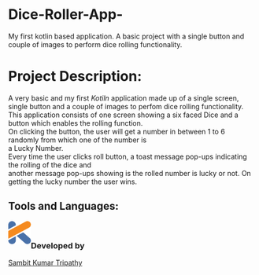# Dice-Roller-App-
My first kotlin based application. A basic project with a single button and couple of images to perform dice rolling functionality.
# Project Description:
  A very basic and my first *Kotiln* application made up of a single screen, single button and a couple of images to perfom dice rolling functionality.<br>
  This application consists of one screen showing a six faced Dice and a button which enables the rolling function.<br>
  On clicking the button, the user will get a number in between 1 to 6 randomly from which one of the number is<br>
  a Lucky Number.<br>
  Every time the user clicks roll button, a toast message pop-ups indicating the rolling of the dice and<br>
  another message pop-ups showing is the rolled number is lucky or not. On getting the lucky number the user wins.<br>


## Tools and Languages:
<img align="left" alt="Kotlin" width="46px" src="kotlin.png" >
<br>

### Developed by
 [Sambit Kumar Tripathy](https://github.com/sambit221 "Github Id")
